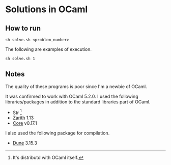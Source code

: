 # Solutions in OCaml

## How to run

```console
sh solve.sh <problem_number>
```

The following are examples of execution.

```console
sh solve.sh 1
```

## Notes

The quality of these programs is poor since I'm a newbie of OCaml.

It was confirmed to work with OCaml 5.2.0.
I used the following libraries/packages in addition to the standard libraries part of OCaml.

- Str [^1]
- [Zarith](https://opam.ocaml.org/packages/zarith/) 1.13
- [Core](https://opam.ocaml.org/packages/core/) v0.17.1

I also used the following package for compilation.

- [Dune](https://opam.ocaml.org/packages/dune/) 3.15.3

[^1]: It's distributd with OCaml itself.
